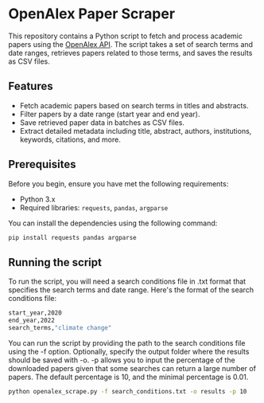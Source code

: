 # OpenAlex Paper Scraper

This repository contains a Python script to fetch and process academic papers using the [OpenAlex API](https://openalex.org/). The script takes a set of search terms and date ranges, retrieves papers related to those terms, and saves the results as CSV files. 

## Features

- Fetch academic papers based on search terms in titles and abstracts.
- Filter papers by a date range (start year and end year).
- Save retrieved paper data in batches as CSV files.
- Extract detailed metadata including title, abstract, authors, institutions, keywords, citations, and more.

## Prerequisites

Before you begin, ensure you have met the following requirements:
- Python 3.x
- Required libraries: `requests`, `pandas`, `argparse`

You can install the dependencies using the following command:

```bash
pip install requests pandas argparse
```

## Running the script

To run the script, you will need a search conditions file in .txt format that specifies the search terms and date range. Here's the format of the search conditions file:

```bash
start_year,2020
end_year,2022
search_terms,"climate change"
```

You can run the script by providing the path to the search conditions file using the -f option. Optionally, specify the output folder where the results should be saved with -o. -p allows you to input the percentage of the downloaded papers given that some searches can return a large number of papers. The default percentage is 10, and the minimal percentage is 0.01. 

```bash
python openalex_scrape.py -f search_conditions.txt -o results -p 10
```
